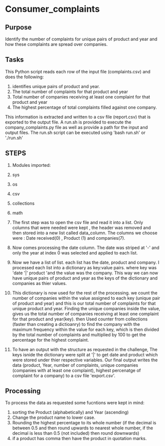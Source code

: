 # Consumer_complaints

## Purpose
Identify the number of complaints for unique pairs of product and year and how these complaints are spread over companies. 

## Tasks
This Python script reads each row of the input file (complaints.csv) and does the following:
1. identifies unique pairs of product and year.
2. The total number of complaints for that product and year
3. Total number of companies receiving at least one complaint for that product and year
4. The highest percentage of total complaints filled against one company.

This information is extracted and written to a csv file (report.csv) that is exported to the output file. A run.sh is provided to execute the company_complaints.py file as well as provide a path for the input and output files. The run.sh script can be executed using 'bash run.sh' or './run.sh'

## STEPS

1. Modules imported:
  1. sys
  2. os
  3. csv
  4. collections
  5. math

2. The first step was to open the csv file and read it into a list. Only columns that were needed were kept , the header was removed and then stored into a new list called data_column. The columns we choose were : Date received(0) , Product (1) and companies(7). 
3. Now comes processing the date column. The date was striped at '-' and only the year at index 0 was selected and applied to each list.
4. Now we have a list of list. each list has the date, product and company. I processed each list into a dictionary as key:value pairs. where key was 'date '|' product 'and the value was the company. This way we can now have unique pairs of product and year as the keys of the dictionary and companies as thier values. 
5. This dictionary is now used for the rest of the processing. we count the number of companies within the value assigned to each key (unique pair of product and year) and this is our total number of complaints for that unique product and year. Finding the unique companies inside the value, gives us the total number of companies receiving at least one complaint for that product and year(key). then Used counter from collections (faster than creating a dictioanry) to find the company with the maximum frequency within the value for each key, which is then divided by the total number of complaints and multiplied by 100 to get the percentage for the highest complaint. 
6. To have an output with the structure as requested in the challenge, The keys isnide the dictionary were split at '|' to get date and product which were stored under thier respective variables. Our final output writes the data (product, Year, number of complaints, unique companies (companies with at least one complaint), highest percenatge of complaint for a company) to a csv file 'export.csv'.

## Processing

To process the data as requested some fucntions were kept in mind:
1. sorting the Product (alphabetically) and Year (ascending)
2. Change the product name to lower case.
3. Rounding the highest percentage to its whole number (if the decimal is between 0.5 and then round upwards to nearest whole number, if the decimal is less than 0.5 (not included) then round downwards)
4. if a product has comma then have the product in quotation marks.





